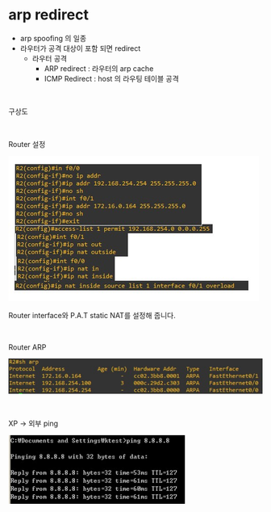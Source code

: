 # arp redirect

- arp spoofing 의 일종
- 라우터가 공격 대상이 포함 되면 redirect
  - 라우터 공격
    - ARP redirect : 라우터의 arp cache
    - ICMP Redirect :  host 의 라우팅 테이블 공격

<br>

구상도



<br>

Router 설정

![2022-09-28-02라우터](../images/2022-09-28-arpredirect/2022-09-28-02라우터.jpg)

Router interface와 P.A.T static NAT를 설정해 줍니다.

<br>

 Router ARP

![2022-09-28-01arp](../images/2022-09-28-arpredirect/2022-09-28-01arp.jpg)

<br>

XP -> 외부 ping

![2022-09-28-03외부로ping](../images/2022-09-28-arpredirect/2022-09-28-03외부로ping.jpg)

<br>

